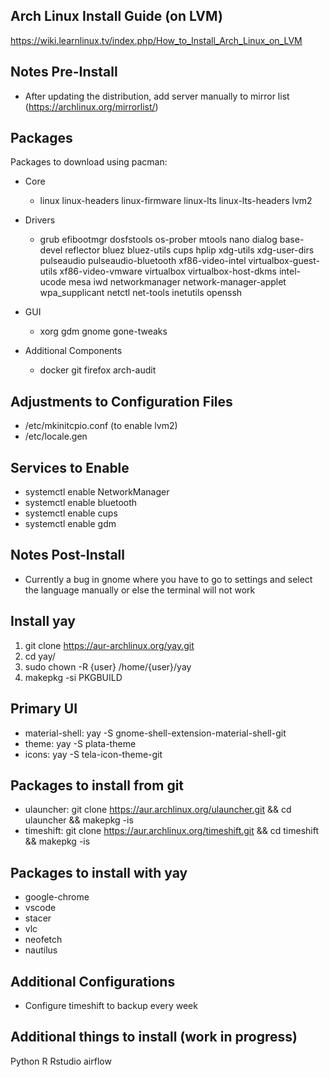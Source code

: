 ## Arch Linux Install Guide (on LVM)

https://wiki.learnlinux.tv/index.php/How_to_Install_Arch_Linux_on_LVM

## Notes Pre-Install
* After updating the distribution, add server manually to mirror list (https://archlinux.org/mirrorlist/)

## Packages

Packages to download using pacman: 

* Core
  * linux
  linux-headers 
  linux-firmware
  linux-lts
  linux-lts-headers 
  lvm2

* Drivers
  * grub
  efibootmgr
  dosfstools
  os-prober
  mtools
  nano
  dialog
  base-devel 
  reflector
  bluez
  bluez-utils
  cups
  hplip
  xdg-utils
  xdg-user-dirs
  pulseaudio
  pulseaudio-bluetooth
  xf86-video-intel
  virtualbox-guest-utils
  xf86-video-vmware
  virtualbox
  virtualbox-host-dkms
  intel-ucode
  mesa
  iwd 
  networkmanager
  network-manager-applet
  wpa_supplicant
  netctl
  net-tools
  inetutils
  openssh

* GUI
  * xorg
  gdm
  gnome
  gone-tweaks

* Additional Components
  * docker
  git
  firefox
  arch-audit
 
## Adjustments to Configuration Files

* /etc/mkinitcpio.conf (to enable lvm2)
* /etc/locale.gen

## Services to Enable

* systemctl enable NetworkManager
* systemctl enable bluetooth
* systemctl enable cups
* systemctl enable gdm

## Notes Post-Install
* Currently a bug in gnome where you have to go to settings and select the language manually or else the terminal will not work

## Install yay

1. git clone https://aur-archlinux.org/yay.git
2. cd yay/
3. sudo chown -R {user} /home/{user}/yay
3. makepkg -si PKGBUILD

## Primary UI
* material-shell: yay -S gnome-shell-extension-material-shell-git
* theme: yay -S plata-theme
* icons: yay -S tela-icon-theme-git

## Packages to install from git
* ulauncher: git clone https://aur.archlinux.org/ulauncher.git && cd ulauncher && makepkg -is
* timeshift: git clone https://aur.archlinux.org/timeshift.git && cd timeshift && makepkg -is

## Packages to install with yay

* google-chrome
* vscode
* stacer
* vlc
* neofetch
* nautilus 

## Additional Configurations

* Configure timeshift to backup every week

## Additional things to install (work in progress)
Python
R
Rstudio
airflow


